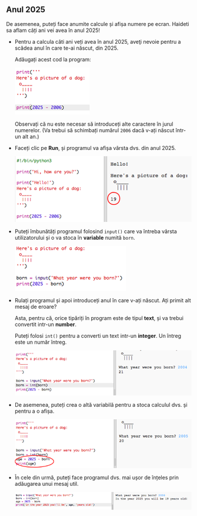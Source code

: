 ## Anul 2025

De asemenea, puteți face anumite calcule și afișa numere pe ecran. Haideti sa aflam câți ani vei avea în anul 2025!

+ Pentru a calcula câti ani veți avea în anul 2025, aveţi nevoie pentru a scădea anul în care te-ai născut, din 2025.
    
    Adăugați acest cod la program:
    
    ![captură de ecran](images/me-calc.png)
    
    Observați că nu este necesar să introduceți alte caractere în jurul numerelor. (Va trebui să schimbați numărul `2006` dacă v-ați născut într-un alt an.)

+ Faceți clic pe **Run**, și programul va afișa vârsta dvs. din anul 2025.
    
    ![captură de ecran](images/me-calc-run.png)

+ Puteți îmbunătăți programul folosind `input()` care va întreba vârsta utilizatorului și o va stoca în **variable** numită `born`.
    
    ![captură de ecran](images/me-input.png)

+ Rulați programul și apoi introduceți anul în care v-ați născut. Ați primit alt mesaj de eroare?
    
    Asta, pentru că, orice tipăriți în program este de tipul **text**, și va trebui convertit intr-un **number**.
    
    Puteți folosi `int()` pentru a converti un text intr-un **integer**. Un întreg este un număr întreg.
    
    ![captură de ecran](images/me-input-test.png)

+ De asemenea, puteți crea o altă variabilă pentru a stoca calculul dvs. și pentru a o afișa.
    
    ![captură de ecran](images/me-result-variable.png)

+ În cele din urmă, puteți face programul dvs. mai ușor de înțeles prin adăugarea unui mesaj util.
    
    ![captură de ecran](images/me-message.png)
